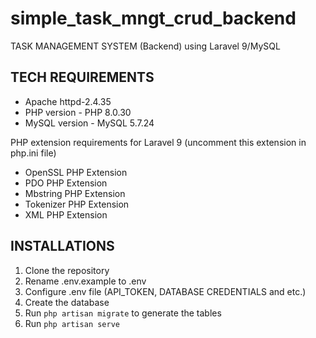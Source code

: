 # simple_task_mngt_crud_backend
TASK MANAGEMENT SYSTEM (Backend) using Laravel 9/MySQL

## TECH REQUIREMENTS
- Apache httpd-2.4.35
- PHP version - PHP 8.0.30
- MySQL version - MySQL 5.7.24

PHP extension requirements for Laravel 9 (uncomment this extension in php.ini file)
- OpenSSL PHP Extension
- PDO PHP Extension
- Mbstring PHP Extension
- Tokenizer PHP Extension
- XML PHP Extension

## INSTALLATIONS
1. Clone the repository
2. Rename .env.example to .env
3. Configure .env file (API_TOKEN, DATABASE CREDENTIALS and etc.)
4. Create the database
5. Run `php artisan migrate` to generate the tables
6. Run `php artisan serve`